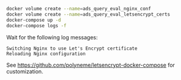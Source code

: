 ```bash
docker volume create --name=ads_query_eval_nginx_conf
docker volume create --name=ads_query_eval_letsencrypt_certs
docker-compose up -d
docker-compose logs -f
```

Wait for the following log messages:

```
Switching Nginx to use Let's Encrypt certificate
Reloading Nginx configuration
```

See https://github.com/polyneme/letsencrypt-docker-compose for customization.
